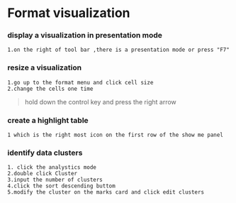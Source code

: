 # Format visualization

### display a visualization in presentation mode
```
1.on the right of tool bar ,there is a presentation mode or press "F7"
```

### resize a visualization
```
1.go up to the format menu and click cell size
2.change the cells one time 
```
>hold down the control key and press the right arrow

### create a highlight table
```
1 which is the right most icon on the first row of the show me panel
```

### identify data clusters
```
1. click the analystics mode
2.double click Cluster
3.input the number of clusters
4.click the sort descending buttom
5.modify the cluster on the marks card and click edit clusters
```

